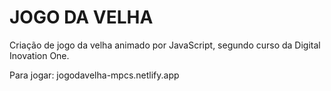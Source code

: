 # **JOGO DA VELHA**

Criação de jogo da velha animado por JavaScript, segundo curso da Digital Inovation One.

Para jogar: jogodavelha-mpcs.netlify.app
